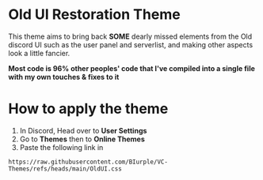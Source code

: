 # Old UI Restoration Theme

This theme aims to bring back **SOME** dearly missed elements from the Old discord UI such as the user panel and serverlist, and making other aspects look a little fancier.

**Most code is 96% other peoples' code that I've compiled into a single file with my own touches & fixes to it**

# How to apply the theme
1. In Discord, Head over to **User Settings**
2. Go to **Themes** then to **Online Themes**
3. Paste the following link in
```
https://raw.githubusercontent.com/BIurple/VC-Themes/refs/heads/main/OldUI.css

```
